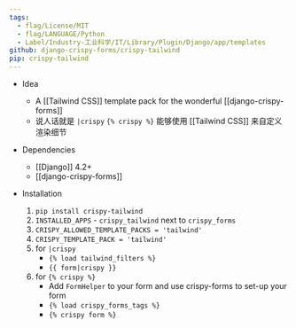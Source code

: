 ```yaml
---
tags:
  - flag/License/MIT
  - flag/LANGUAGE/Python
  - Label/Industry-工业科学/IT/Library/Plugin/Django/app/templates
github: django-crispy-forms/crispy-tailwind
pip: crispy-tailwind
---
```


- Idea
    - A [[Tailwind CSS]] template pack for the wonderful [[django-crispy-forms]]
    - 说人话就是 `|crispy` `{% crispy %}` 能够使用 [[Tailwind CSS]] 来自定义渲染细节

- Dependencies
    - [[Django]] 4.2+
    - [[django-crispy-forms]]

- Installation
    1. `pip install crispy-tailwind`
    2. `INSTALLED_APPS` - `crispy_tailwind` next to `crispy_forms`
    3. `CRISPY_ALLOWED_TEMPLATE_PACKS = 'tailwind'`
    4. `CRISPY_TEMPLATE_PACK = 'tailwind'`
    5. for `|crispy`
        - `{% load tailwind_filters %}`
        - `{{ form|crispy }}`
    6. for `{% crispy %}`
        - Add `FormHelper` to your form and use crispy-forms to set-up your form
        - `{% load crispy_forms_tags %}`
        - `{% crispy form %}`
